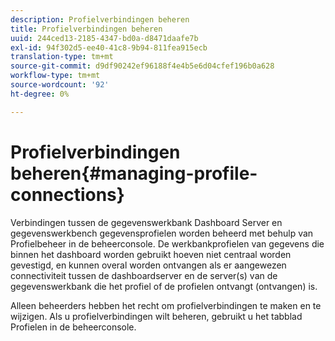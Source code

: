 ```yaml
---
description: Profielverbindingen beheren
title: Profielverbindingen beheren
uuid: 244ced13-2185-4347-bd0a-d8471daafe7b
exl-id: 94f302d5-ee40-41c8-9b94-811fea915ecb
translation-type: tm+mt
source-git-commit: d9df90242ef96188f4e4b5e6d04cfef196b0a628
workflow-type: tm+mt
source-wordcount: '92'
ht-degree: 0%

---
```


# Profielverbindingen beheren{#managing-profile-connections}

Verbindingen tussen de gegevenswerkbank Dashboard Server en gegevenswerkbench gegevensprofielen worden beheerd met behulp van Profielbeheer in de beheerconsole. De werkbankprofielen van gegevens die binnen het dashboard worden gebruikt hoeven niet centraal worden gevestigd, en kunnen overal worden ontvangen als er aangewezen connectiviteit tussen de dashboardserver en de server(s) van de gegevenswerkbank die het profiel of de profielen ontvangt (ontvangen) is.

Alleen beheerders hebben het recht om profielverbindingen te maken en te wijzigen. Als u profielverbindingen wilt beheren, gebruikt u het tabblad Profielen in de beheerconsole.
